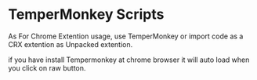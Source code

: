 # TemperMonkey Scripts

As For Chrome Extention usage, use TemperMonkey or 
import code as a CRX extention as Unpacked extention.

if you have install Tempermonkey at chrome browser 
it will auto load when you click on raw button.
